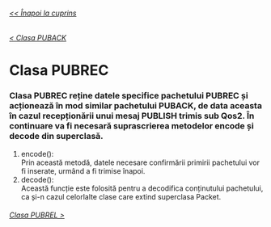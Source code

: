 ###### [<< Înapoi la cuprins](../Cuprins.md)
###### [< Clasa PUBACK](10.%20PUBACK.md)
# Clasa PUBREC
### Clasa PUBREC reține datele specifice pachetului PUBREC și acționează în mod similar pachetului PUBACK, de data aceasta în cazul recepționării unui mesaj PUBLISH trimis sub Qos2. În continuare va fi necesară suprascrierea metodelor encode și decode din superclasă.
1. encode():  
Prin această metodă, datele necesare confirmării primirii pachetului vor fi inserate, urmând a fi trimise înapoi.
2. decode():  
Această funcție este folosită pentru a decodifica conținutului pachetului, ca și-n cazul celorlalte clase care extind superclasa Packet.
###### [Clasa PUBREL >](12.%20PUBREL.md)
